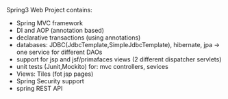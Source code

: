 
Spring3 Web Project contains:

- Spring MVC framework
- DI and AOP (annotation based)
- declarative transactions (using annotations) 
- databases: JDBC(JdbcTemplate,SimpleJdbcTemplate), hibernate, jpa -> one service for different DAOs
- support for jsp and jsf/primafaces views (2 different dispatcher servlets)
- unit tests (Junit,Mockito) for: mvc controllers, sevices
- Views: Tiles (fot jsp pages)
- Spring Security support
- spring REST API
